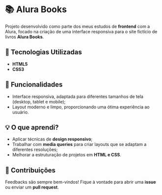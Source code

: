 

# 📚 Alura Books  

Projeto desenvolvido como parte dos meus estudos de **frontend** com a Alura, focado na criação de uma interface responsiva para o site fictício de livros **Alura Books**.  

## 🚀 Tecnologias Utilizadas  

- **HTML5**  
- **CSS3**  

## 🌟 Funcionalidades  

- Interface responsiva, adaptada para diferentes tamanhos de tela (desktop, tablet e mobile);  
- Layout moderno e limpo, proporcionando uma ótima experiência ao usuário.  
 
## 💡 O que aprendi?  

- Aplicar técnicas de **design responsivo**;  
- Trabalhar com **media queries** para criar layouts que se adaptam a diferentes resoluções;  
- Melhorar a estruturação de projetos em **HTML e CSS**.  

## 🤝 Contribuições  

Feedbacks são sempre bem-vindos! Fique à vontade para abrir uma **issue** ou enviar um **pull request**.  
